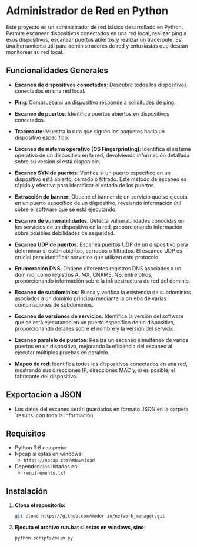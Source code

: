 # Administrador de Red en Python

Este proyecto es un administrador de red básico desarrollado en Python. Permite escanear dispositivos conectados en una red local, realizar ping a esos dispositivos, escanear puertos abiertos y realizar un traceroute. Es una herramienta útil para administradores de red y entusiastas que desean monitorear su red local.

## Funcionalidades Generales

- **Escaneo de dispositivos conectados**: Descubre todos los dispositivos conectados en una red local.

- **Ping**: Comprueba si un dispositivo responde a solicitudes de ping.

- **Escaneo de puertos**: Identifica puertos abiertos en dispositivos conectados.

- **Traceroute**: Muestra la ruta que siguen los paquetes hacia un dispositivo específico.

- **Escaneo de sistema operativo (OS Fingerprinting)**: Identifica el sistema operativo de un dispositivo en la red, devolviendo información detallada sobre su versión si está disponible.

- **Escaneo SYN de puertos**: Verifica si un puerto específico en un dispositivo está abierto, cerrado o filtrado. Este método de escaneo es rápido y efectivo para identificar el estado de los puertos.

- **Extracción de banner**: Obtiene el banner de un servicio que se ejecuta en un puerto específico de un dispositivo, revelando información útil sobre el software que se está ejecutando.

- **Escaneo de vulnerabilidades**: Detecta vulnerabilidades conocidas en los servicios de un dispositivo en la red, proporcionando información sobre posibles debilidades de seguridad.

- **Escaneo UDP de puertos**: Escanea puertos UDP de un dispositivo para determinar si están abiertos, cerrados o filtrados. El escaneo UDP es crucial para identificar servicios que utilizan este protocolo.

- **Enumeración DNS**: Obtiene diferentes registros DNS asociados a un dominio, como registros A, MX, CNAME, NS, entre otros, proporcionando información sobre la infraestructura de red del dominio.

- **Escaneo de subdominios**: Busca y verifica la existencia de subdominios asociados a un dominio principal mediante la prueba de varias combinaciones de subdominios.

- **Escaneo de versiones de servicios**: Identifica la versión del software que se está ejecutando en un puerto específico de un dispositivo, proporcionando detalles sobre el nombre y la versión del servicio.

- **Escaneo paralelo de puertos**: Realiza un escaneo simultáneo de varios puertos en un dispositivo, mejorando la eficiencia del escaneo al ejecutar múltiples pruebas en paralelo.

- **Mapeo de red**: Identifica todos los dispositivos conectados en una red, mostrando sus direcciones IP, direcciones MAC y, si es posible, el fabricante del dispositivo.

## Exportacion a JSON
- Los datos del escaneo serán guardados en formato JSON en la carpeta ´results´ con toda la información

## Requisitos

- Python 3.6 o superior
- Npcap si estas en windows:
  - `https://npcap.com/#download`
- Dependencias listadas en:
  - `requirements.txt`

## Instalación

1. **Clona el repositorio:**
   ```bash
   git clone https://github.com/moder-io/network_manager.git

2. **Ejecuta el archivo run.bat si estas en windows, sino:**
   ```bash
   python scripts/main.py
